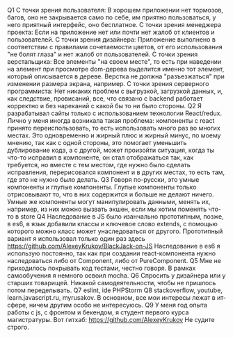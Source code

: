 Q1
С точки зрения пользователя:
В хорошем приложении нет тормозов, багов, оно не закрывается само по себе, им приятно пользоваться, у него приятный интерфейс, оно бесплатное.
С точки зрения менеджера проекта:
Если на приложение нет или почти нет жалоб от клиентов и пользователей.
С точки зрения дизайнера:
Приложение выполнено в соответствии с правилами сочетаемости цветов, от его использования "не болят глаза" и нет жалоб от пользователей.
С точки зрения верстальщика:
Все элементы "на своем месте", то есть при наведении на элемент при просмотре dom-дерева выделится именно тот элемент, который описывается в дереве. Верстка не должна "разъезжаться" при изменении размера экрана, например.
C точки зрения серверного программиста:
Нет никаких проблем с выгрузкой, загрузкой данных, и, как следствие, провисаний, все, что связано с backend работает корректно и без нареканий с какой бы то ни было стороны.
Q2
Я разрабатывал сайты только с использованием технологии React/redux. Лично у меня иногда возникала такая проблема: компоненты с react принято переиспользовать, то есть использовать много раз во многих местах. Это одновременно и жирный плюс и жирный минус, по моему мнению, так как с одной стороны, это помогает уменьшить дублирование кода, а с другой, может произойти ситуация, когда ты что-то исправил в компоненте, он стал отображаться так, как требуется, но вместе с тем местом, где нужно было сделать исправления, перерисовался компонент и в других местах, то есть там, где это не нужно было делать.
Q3
Говоря по-русски, это умные компоненты и глупые компоненты. Глупые компоненты только отрисовывают то, что в них содержится и больше не делают ничего. Умные же компоненты могут манипулировать данными, менять их, например, из них можно вызвать экшен, если мы хотим поменять что-то в store
Q4
Наследование в JS было изанчально прототипным, позже, в es6, в язык добавили классы и ключевое слово extends, с помощью которого можно класс может унаследоваться от другого. Прототипный вариант я использовал только один раз здесь https://github.com/AlexeyKrukov/BlackJack-on-JS Наследование в es6 я использую постоянно, так как при создании react-компонента нужно наследоваться либо от Сomponent, либо от PureComponent.
Q5
Мне не приходилось покрывать код тестами, честно говоря. В рамках самообучения я немного освоил mocha.
Q6
Спросить у дизайнера или у старших товарищей. Никакой самодеятельности, чтобы не пришлось потом переделывать.
Q7
eslint, ide PHPStorm
Q8
stackoverflow, youtube, learn.javascript.ru, myrusakov. В основном, все мои интересы лежат в ит-сфере, ничем другим особо не интересуюсь.
Q9
У меня год опыта работы с js, с фронтом и бекендом, я студент первого курса магистратуры. Вот гитхаб: https://github.com/AlexeyKrukov Не судите строго. 
